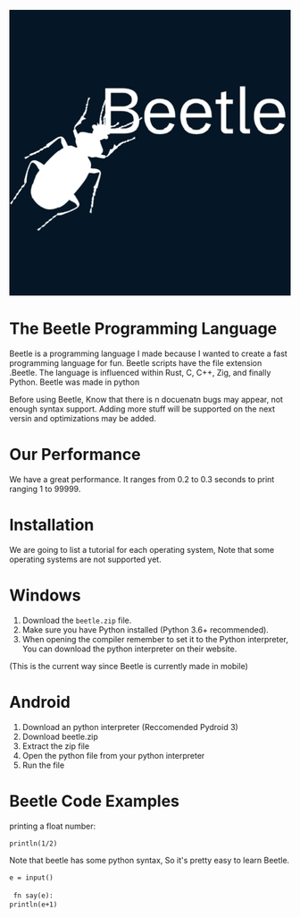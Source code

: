 ![Beetle](images/BeetleLogo.jpg)

# The Beetle Programming Language
Beetle is a programming language I made because I wanted to create a fast programming language for fun. Beetle scripts have the file extension .Beetle. The language is influenced within Rust, C, C++, Zig, and finally Python. Beetle was made in python

Before using Beetle, Know that there is n docuenatn bugs may appear, not enough syntax support. Adding more stuff will be supported on the next versin and optimizations may be added.

# Our Performance
We have a great performance. It ranges from 0.2 to 0.3 seconds to print ranging 1 to 99999.

# Installation
We are going to list a tutorial for each operating system, Note that some operating systems are not supported yet.

# Windows
1. Download the `beetle.zip` file.
2. Make sure you have Python installed (Python 3.6+ recommended).
3. When opening the compiler remember to set it to the Python interpreter, You can download the python interpreter on their website.

(This is the current way since Beetle is currently made in mobile)

# Android

1. Download an python interpreter (Reccomended Pydroid 3)
2. Download beetle.zip
3. Extract the zip file
4. Open the python file from your python interpreter
5. Run the file

# Beetle Code Examples

printing a float number:
``` Beetle
println(1/2)
```

Note that beetle has some python syntax, So it's pretty easy to learn Beetle.

``` Beetle
e = input()

 fn say(e):
println(e+1)
```
